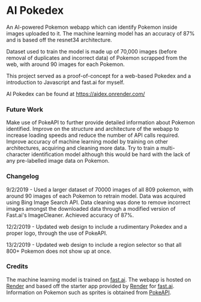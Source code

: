 # AI Pokedex 
An AI-powered Pokemon webapp which can identify Pokemon inside images uploaded to it. The machine learning model has an accuracy of 87% and is based off the resnet34 architecture. 

Dataset used to train the model is made up of 70,000 images (before removal of duplicates and incorrect data) of Pokemon scrapped from the web, with around 90 images for each Pokemon. 

This project served as a proof-of-concept for a web-based Pokedex and a introduction to Javascript and fast.ai for myself. 

AI Pokedex can be found at https://aidex.onrender.com/

### Future Work
Make use of PokeAPI to further provide detailed information about Pokemon identified.
Improve on the structure and architecture of the webapp to increase loading speeds and reduce the number of API calls required.
Improve accuracy of machine learning model by training on other architectures, acquiring and cleaning more data. 
Try to train a multi-character identification model although this would be hard with the lack of any pre-labelled image data on Pokemon.

### Changelog
9/2/2019 - Used a larger dataset of 70000 images of all 809 pokemon, with around 90 images of each Pokemon to retrain model. Data was acquired using Bing Image Search API. Data cleaning was done to remove incorrect images amongst the downloaded data through a modified version of Fast.ai's ImageCleaner. Achieved accuracy of 87%.

12/2/2019 - Updated web design to include a rudimentary Pokedex and a proper logo, through the use of PokeAPI.

13/2/2019 - Updated web design to include a region selector so that all 800+ Pokemon does not show up at once. 

### Credits
The machine learning model is trained on [fast.ai](https://www.fast.ai). 
The webapp is hosted on [Render](https://render.com) and based off the starter app provided by [Render](https://render.com) for [fast.ai](https://www.fast.ai). 
Information on Pokemon such as sprites is obtained from [PokeAPI](https://pokeapi.co/). 
